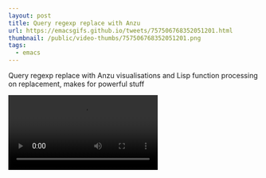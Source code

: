 ```yaml
---
layout: post
title: Query regexp replace with Anzu
url: https://emacsgifs.github.io/tweets/757506768352051201.html
thumbnail: /public/video-thumbs/757506768352051201.png
tags:
  - emacs
---
```


Query regexp replace with Anzu visualisations and Lisp function processing on replacement, makes for powerful stuff

<video controls autoplay>
  <source src="/public/videos/757506768352051201.mp4" type="video/mp4">
    Sorry your browser does not support the video tag, maybe time to upgrade?
</video>
